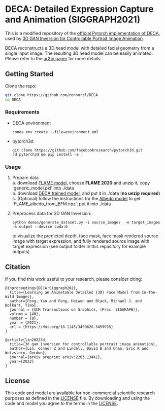 # DECA: Detailed Expression Capture and Animation (SIGGRAPH2021)

This is a modified repository of the [official Pytorch implementation of DECA](https://github.com/yfeng95/DECA), used by [3D GAN Inversion for Controllable Portrait Image Animation](https://arxiv.org/abs/2203.13441). 

DECA reconstructs a 3D head model with detailed facial geometry from a single input image. The resulting 3D head model can be easily animated. Please refer to the [arXiv paper](https://arxiv.org/abs/2012.04012) for more details.

## Getting Started
Clone the repo:
  ```bash
  git clone https://github.com/connorzl/DECA
  cd DECA
  ```  

### Requirements
* DECA environment  
  ```
  conda env create --file=environment.yml
  ```
* pytorch3d
  ```
  git clone https://github.com/facebookresearch/pytorch3d.git
  cd pytorch3d && pip install -e . 
  ```

### Usage
1. Prepare data   
    a. download [FLAME model](https://flame.is.tue.mpg.de/download.php), choose **FLAME 2020** and unzip it, copy 'generic_model.pkl' into ./data  
    b. download [DECA trained model](https://drive.google.com/file/d/1rp8kdyLPvErw2dTmqtjISRVvQLj6Yzje/view?usp=sharing), and put it in ./data (**no unzip required**)  
    c. (Optional) follow the instructions for the [Albedo model](https://github.com/TimoBolkart/BFM_to_FLAME) to get 'FLAME_albedo_from_BFM.npz', put it into ./data

2. Preprocess data for 3D GAN Inversion:
    ```
    python demos/generate_dataset.py -i source_images  -e target_images -s output --device cuda:0 
    ```   
    to visualize the predicted depth, face mask, face mask rendered source image with target expression, and fully rendered source image with target expression (see output folder in this repository for example outputs).   
 
## Citation
If you find this work useful to your research, please consider citing:
```
@inproceedings{DECA:Siggraph2021,
  title={Learning an Animatable Detailed {3D} Face Model from In-The-Wild Images},
  author={Feng, Yao and Feng, Haiwen and Black, Michael J. and Bolkart, Timo},
  journal = {ACM Transactions on Graphics, (Proc. SIGGRAPH)}, 
  volume = {40}, 
  number = {8}, 
  year = {2021}, 
  url = {https://doi.org/10.1145/3450626.3459936} 
}

@article{lin20223d,
  title={3d gan inversion for controllable portrait image animation},
  author={Lin, Connor Z and Lindell, David B and Chan, Eric R and Wetzstein, Gordon},
  journal={arXiv preprint arXiv:2203.13441},
  year={2022}
}
```
## License
This code and model are available for non-commercial scientific research purposes as defined in the [LICENSE](https://github.com/YadiraF/DECA/blob/master/LICENSE) file.
By downloading and using the code and model you agree to the terms in the [LICENSE](https://github.com/YadiraF/DECA/blob/master/LICENSE). 
